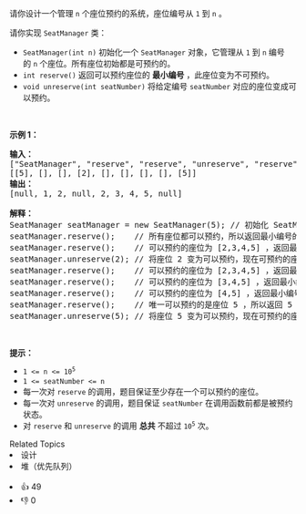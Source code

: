 <p>请你设计一个管理 <code>n</code>&nbsp;个座位预约的系统，座位编号从&nbsp;<code>1</code>&nbsp;到&nbsp;<code>n</code>&nbsp;。</p>

<p>请你实现&nbsp;<code>SeatManager</code>&nbsp;类：</p>

<ul> 
 <li><code>SeatManager(int n)</code>&nbsp;初始化一个&nbsp;<code>SeatManager</code>&nbsp;对象，它管理从 <code>1</code>&nbsp;到 <code>n</code>&nbsp;编号的&nbsp;<code>n</code>&nbsp;个座位。所有座位初始都是可预约的。</li> 
 <li><code>int reserve()</code>&nbsp;返回可以预约座位的&nbsp;<strong>最小编号</strong>&nbsp;，此座位变为不可预约。</li> 
 <li><code>void unreserve(int seatNumber)</code>&nbsp;将给定编号&nbsp;<code>seatNumber</code>&nbsp;对应的座位变成可以预约。</li> 
</ul>

<p>&nbsp;</p>

<p><strong>示例 1：</strong></p>

<pre><strong>输入：</strong>
["SeatManager", "reserve", "reserve", "unreserve", "reserve", "reserve", "reserve", "reserve", "unreserve"]
[[5], [], [], [2], [], [], [], [], [5]]
<strong>输出：</strong>
[null, 1, 2, null, 2, 3, 4, 5, null]

<strong>解释：</strong>
SeatManager seatManager = new SeatManager(5); // 初始化 SeatManager ，有 5 个座位。
seatManager.reserve();    // 所有座位都可以预约，所以返回最小编号的座位，也就是 1 。
seatManager.reserve();    // 可以预约的座位为 [2,3,4,5] ，返回最小编号的座位，也就是 2 。
seatManager.unreserve(2); // 将座位 2 变为可以预约，现在可预约的座位为 [2,3,4,5] 。
seatManager.reserve();    // 可以预约的座位为 [2,3,4,5] ，返回最小编号的座位，也就是 2 。
seatManager.reserve();    // 可以预约的座位为 [3,4,5] ，返回最小编号的座位，也就是 3 。
seatManager.reserve();    // 可以预约的座位为 [4,5] ，返回最小编号的座位，也就是 4 。
seatManager.reserve();    // 唯一可以预约的是座位 5 ，所以返回 5 。
seatManager.unreserve(5); // 将座位 5 变为可以预约，现在可预约的座位为 [5] 。
</pre>

<p>&nbsp;</p>

<p><strong>提示：</strong></p>

<ul> 
 <li><code>1 &lt;= n &lt;= 10<sup>5</sup></code></li> 
 <li><code>1 &lt;= seatNumber &lt;= n</code></li> 
 <li>每一次对&nbsp;<code>reserve</code>&nbsp;的调用，题目保证至少存在一个可以预约的座位。</li> 
 <li>每一次对&nbsp;<code>unreserve</code>&nbsp;的调用，题目保证&nbsp;<code>seatNumber</code>&nbsp;在调用函数前都是被预约状态。</li> 
 <li>对&nbsp;<code>reserve</code> 和&nbsp;<code>unreserve</code>&nbsp;的调用&nbsp;<strong>总共</strong>&nbsp;不超过&nbsp;<code>10<sup>5</sup></code>&nbsp;次。</li> 
</ul>

<div><div>Related Topics</div><div><li>设计</li><li>堆（优先队列）</li></div></div><br><div><li>👍 49</li><li>👎 0</li></div>